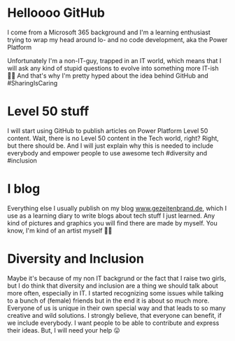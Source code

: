# Helloooo GitHub

I come from a Microsoft 365 background and I'm a learning enthusiast trying to wrap my head around lo- and no code development, aka the Power Platform

Unfortunately I'm a non-IT-guy, trapped in an IT world, which means that I will ask any kind of stupid questions to evolve into something more IT-ish 🤷‍♂️ And that's why I'm pretty hyped about the idea behind GitHub and #SharingIsCaring

# Level 50 stuff

I will start using GitHub to publish articles on Power Platform Level 50 content. Wait, there is no Level 50 content in the Tech world, right? Right, but there should be. And I will just explain why this is needed to include everybody and empower people to use awesome tech #diversity and #inclusion

# I blog

Everything else I usually publish on my blog www.gezeitenbrand.de, which I use as a learning diary to write blogs about tech stuff I just learned. 
Any kind of pictures and graphics you will find there are made by myself. You know, I'm kind of an artist myself 🎨😁

# Diversity and Inclusion
Maybe it's because of my non IT backgrund or the fact that I raise two girls, but I do think that diversity and inclusion are a thing we should talk about more often, especially in IT. I started recognizing some issues while talking to a bunch of (female) friends but in the end it is about so much more. Everyone of us is unique in their own special way and that leads to so many creative and wild solutions. I strongly believe, that everyone can benefit, if we include everybody. I want people to be able to contribute and express their ideas.
But, I will need your help 😛
